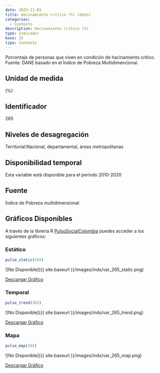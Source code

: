 ```yaml
---
date: 2023-11-01
title: Hacinamiento crítico (%) (dpto)
categories:
  - Contexto
description: Hacinamiento crítico (%)
type: Indicador
base: 15
tipo: Contexto
--- 
```


Porcentaje de personas que viven en condición de hacinamiento crítico.
Fuente: DANE basado en el Índice de Pobreza Multidimencional.

## Unidad de medida
(%)

## Identificador
265

## Niveles de desagregación
Territorial:Nacional, departamental, áreas metropolitanas

## Disponibilidad temporal
Esta variable está disponible para el periodo 2010-2020

## Fuente
Índice de Pobreza multidimensional

## Gráficos Disponibles

A través de la libreria R [PulsoSocialColombia](https://github.com/pulsosocialcolombia/PulsoSocialColombia) puedes acceder a los siguientes gráficos:

### Estático

``` R
pulso_static(265)
```

![No Disponible]({{ site.baseurl }}/images/inds/var_265_static.png)

<a href='{{ site.baseurl }}/images/inds/var_265_static.png'>Descargar Gráfico</a>

### Temporal

``` R
pulso_trend(265)
```

![No Disponible]({{ site.baseurl }}/images/inds/var_265_trend.png)

<a href='{{ site.baseurl }}/images/inds/var_265_trend.png'>Descargar Gráfico</a>

### Mapa

``` R
pulso_map(265)
```

![No Disponible]({{ site.baseurl }}/images/inds/var_265_map.png)

<a href='{{ site.baseurl }}/images/inds/var_265_map.png'>Descargar Gráfico</a>